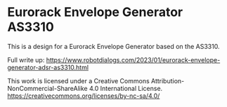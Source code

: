 # Eurorack Envelope Generator AS3310 

This is a design for a Eurorack Envelope Generator based on the AS3310.

Full write up: https://www.robotdialogs.com/2023/01/eurorack-envelope-generator-adsr-as3310.html

This work is licensed under a Creative Commons Attribution-NonCommercial-ShareAlike 4.0 International License. https://creativecommons.org/licenses/by-nc-sa/4.0/